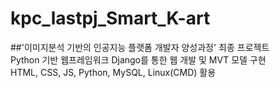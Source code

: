 # kpc_lastpj_Smart_K-art
##'이미지분석 기반의 인공지능 플랫폼 개발자 양성과정' 최종 프로젝트 <br>
Python 기반 웹프레임워크 Django를 통한 웹 개발 및 MVT 모델 구현 <br>
HTML, CSS, JS, Python, MySQL, Linux(CMD) 활용
